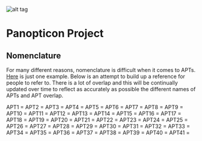 ![alt tag](https://user-images.githubusercontent.com/24201238/29351849-9c3087b4-82b8-11e7-8fed-350e3b8b4945.png)

# Panopticon Project

## Nomenclature

For many different reasons, nomenclature is difficult when it comes to APTs. [Here](https://twitter.com/FDjoes/status/1181264949961805824) is just one example. Below is an attempt to build up a reference for people to refer to. There is a lot of overlap and this will be continually updated over time to reflect as accurately as possible the different names of APTs and APT overlap.

APT1 = 
APT2 = 
APT3 = 
APT4 = 
APT5 = 
APT6 = 
APT7 = 
APT8 = 
APT9 = 
APT10 = 
APT11 = 
APT12 = 
APT13 = 
APT14 = 
APT15 = 
APT16 = 
APT17 = 
APT18 = 
APT19 = 
APT20 = 
APT21 = 
APT22 = 
APT23 = 
APT24 = 
APT25 = 
APT26 = 
APT27 = 
APT28 = 
APT29 = 
APT30 = 
APT31 = 
APT32 = 
APT33 = 
APT34 = 
APT35 = 
APT36 = 
APT37 = 
APT38 = 
APT39 = 
APT40 = 
APT41 = 
